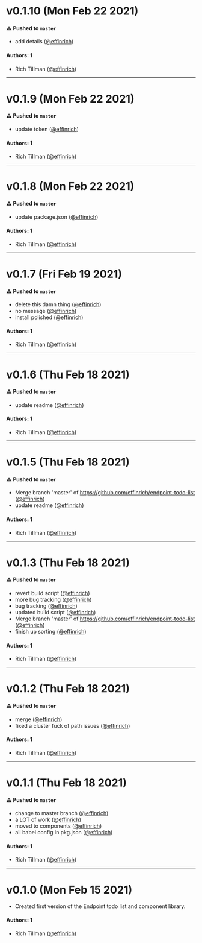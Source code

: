# v0.1.10 (Mon Feb 22 2021)

#### ⚠️ Pushed to `master`

- add details ([@effinrich](https://github.com/effinrich))

#### Authors: 1

- Rich Tillman ([@effinrich](https://github.com/effinrich))

---

# v0.1.9 (Mon Feb 22 2021)

#### ⚠️ Pushed to `master`

- update token ([@effinrich](https://github.com/effinrich))

#### Authors: 1

- Rich Tillman ([@effinrich](https://github.com/effinrich))

---

# v0.1.8 (Mon Feb 22 2021)

#### ⚠️ Pushed to `master`

- update package.json ([@effinrich](https://github.com/effinrich))

#### Authors: 1

- Rich Tillman ([@effinrich](https://github.com/effinrich))

---

# v0.1.7 (Fri Feb 19 2021)

#### ⚠️ Pushed to `master`

- delete this damn thing ([@effinrich](https://github.com/effinrich))
- no message ([@effinrich](https://github.com/effinrich))
- install polished ([@effinrich](https://github.com/effinrich))

#### Authors: 1

- Rich Tillman ([@effinrich](https://github.com/effinrich))

---

# v0.1.6 (Thu Feb 18 2021)

#### ⚠️ Pushed to `master`

- update readme ([@effinrich](https://github.com/effinrich))

#### Authors: 1

- Rich Tillman ([@effinrich](https://github.com/effinrich))

---

# v0.1.5 (Thu Feb 18 2021)

#### ⚠️ Pushed to `master`

- Merge branch 'master' of https://github.com/effinrich/endpoint-todo-list ([@effinrich](https://github.com/effinrich))
- update readme ([@effinrich](https://github.com/effinrich))

#### Authors: 1

- Rich Tillman ([@effinrich](https://github.com/effinrich))

---

# v0.1.3 (Thu Feb 18 2021)

#### ⚠️ Pushed to `master`

- revert build script ([@effinrich](https://github.com/effinrich))
- more bug tracking ([@effinrich](https://github.com/effinrich))
- bug tracking ([@effinrich](https://github.com/effinrich))
- updated build script ([@effinrich](https://github.com/effinrich))
- Merge branch 'master' of https://github.com/effinrich/endpoint-todo-list ([@effinrich](https://github.com/effinrich))
- finish up sorting ([@effinrich](https://github.com/effinrich))

#### Authors: 1

- Rich Tillman ([@effinrich](https://github.com/effinrich))

---

# v0.1.2 (Thu Feb 18 2021)

#### ⚠️ Pushed to `master`

- merge ([@effinrich](https://github.com/effinrich))
- fixed a cluster fuck of path issues ([@effinrich](https://github.com/effinrich))

#### Authors: 1

- Rich Tillman ([@effinrich](https://github.com/effinrich))

---

# v0.1.1 (Thu Feb 18 2021)

#### ⚠️ Pushed to `master`

- change to master branch ([@effinrich](https://github.com/effinrich))
- a LOT of work ([@effinrich](https://github.com/effinrich))
- moved to components ([@effinrich](https://github.com/effinrich))
- all babel config in pkg.json ([@effinrich](https://github.com/effinrich))

#### Authors: 1

- Rich Tillman ([@effinrich](https://github.com/effinrich))

---

# v0.1.0 (Mon Feb 15 2021)

- Created first version of the Endpoint todo list and component library.

#### Authors: 1

- Rich Tillman ([@effinrich](https://github.com/effinrich))